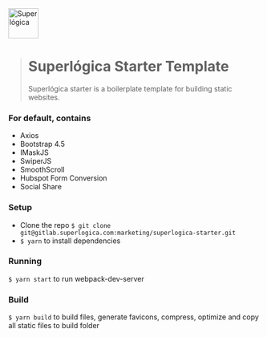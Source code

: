<img src="http://gitlab.superlogica.com/marketing/superlogica-starter/raw/develop/public/images/superlogica.png" width="60" height="60" alt="Superlógica" />

> # Superlógica Starter Template
>
> Superlógica starter is a boilerplate template for building static websites.

### For default, contains

- Axios
- Bootstrap 4.5
- IMaskJS
- SwiperJS
- SmoothScroll
- Hubspot Form Conversion
- Social Share

### Setup

- Clone the repo `$ git clone git@gitlab.superlogica.com:marketing/superlogica-starter.git`
- `$ yarn` to install dependencies

### Running

`$ yarn start` to run webpack-dev-server

### Build

`$ yarn build` to build files, generate favicons, compress, optimize and copy all static files to build folder
